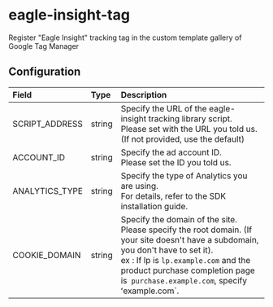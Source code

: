 # eagle-insight-tag
Register "Eagle Insight" tracking tag in the custom template gallery of Google Tag Manager

## Configuration

|Field|Type|Description|
|:---|:---|:---|
|SCRIPT_ADDRESS|string|Specify the URL of the eagle-insight tracking library script.<br>Please set with the URL you told us. (If not provided, use the default)|
|ACCOUNT_ID|string|Specify the ad account ID.<br>Please set the ID you told us.|
|ANALYTICS_TYPE|string|Specify the type of Analytics you are using.<br>For details, refer to the SDK installation guide.|
|COOKIE_DOMAIN|string|Specify the domain of the site.<br>Please specify the root domain. (If your site doesn't have a subdomain, you don't have to set it).<br>ex : If lp is `lp.example.com` and the product purchase completion page is` purchase.example.com`, specify ʻexample.com`.|
